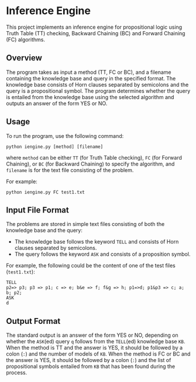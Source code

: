 # Inference Engine

This project implements an inference engine for propositional logic using Truth Table (TT) checking, Backward Chaining (BC) and Forward Chaining (FC) algorithms.

## Overview

The program takes as input a method (TT, FC or BC), and a filename containing the knowledge base and query in the specified format. The knowledge base consists of Horn clauses separated by semicolons and the query is a propositional symbol. The program determines whether the query is entailed from the knowledge base using the selected algorithm and outputs an answer of the form YES or NO.

## Usage

To run the program, use the following command:

```
python iengine.py [method] [filename]
```

where `method` can be either `TT` (for Truth Table checking), `FC` (for Forward Chaining), or `BC` (for Backward Chaining) to specify the algorithm, and `filename` is for the text file consisting of the problem.

For example:

```
python iengine.py FC test1.txt
```

## Input File Format

The problems are stored in simple text files consisting of both the knowledge base and the query:

- The knowledge base follows the keyword `TELL` and consists of Horn clauses separated by semicolons.
- The query follows the keyword `ASK` and consists of a proposition symbol.

For example, the following could be the content of one of the test files (`test1.txt`):

```
TELL
p2=> p3; p3 => p1; c => e; b&e => f; f&g => h; p1=>d; p1&p3 => c; a; b; p2;
ASK
d
```

## Output Format

The standard output is an answer of the form YES or NO, depending on whether the `ASK`(ed) query `q` follows from the `TELL`(ed) knowledge base `KB`. When the method is TT and the answer is YES, it should be followed by a colon (`:`) and the number of models of `KB`. When the method is FC or BC and the answer is YES, it should be followed by a colon (`:`) and the list of propositional symbols entailed from `KB` that has been found during the process.
